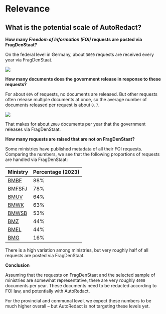# Relevance

## What is the potential scale of AutoRedact?

__How many _Freedom of Information (FOI)_ requests are posted via FragDenStaat?__

On the federal level in Germany, about `3000` requests are received every year via FragDenStaat.

![](./ifg_requests_timeline.svg)

__How many documents does the government release in response to these requests?__

For about `60%` of requests, no documents are released. But other requests often release multiple documents at once, so the average number of documents released per request is about `0.7`.

![](./ifg_attachments_histogram.svg)

That makes for about `2000` documents per year that the government releases via FragDenStaat.

__How many requests are raised that are not on FragDenStaat?__

Some ministries have published metadata of all their FOI requests. Comparing the numbers, we see that the following proportions of requests are handled via FragDenStaat:

| Ministry | Percentage (2023) |
|----------|------------------|
| [BMBF](https://fragdenstaat.de/anfrage/uebersicht-ueber-alle-bisherigen-ifg-anfragen-17/867747/anhang/bersicht-ifg-anfragen-seit-2006.pdf) | 88% |
| [BMFSFJ](https://fragdenstaat.de/anfrage/uebersicht-ueber-alle-bisherigen-ifg-anfragen-22/) | 78% |
| [BMUV](https://fragdenstaat.de/anfrage/uebersicht-ueber-alle-bisherigen-ifg-anfragen-19/896648/anhang/tabelle-ifg-antrge-bmuv.pdf) | 64% |
| [BMWK](https://fragdenstaat.de/anfrage/uebersicht-ueber-alle-bisherigen-ifg-anfragen-13/870809/anhang/ifg-antrge2006-2024_konvertiert.pdf) | 63% |
| [BMWSB](https://fragdenstaat.de/anfrage/uebersicht-ueber-alle-bisherigen-ifg-anfragen-16/872057/anhang/ifgbersicht2023bmwsb.pdf) | 53% |
| [BMZ](https://fragdenstaat.de/anfrage/uebersicht-ueber-alle-bisherigen-ifg-anfragen-20/870329/anhang/uebersicht-ifg-antraege-2019-2023.pdf) | 44% |
| [BMEL](https://fragdenstaat.de/anfrage/uebersicht-ueber-alle-bisherigen-ifg-anfragen-15/880279/anhang/bersichtifg-antrge-name.pdf) | 44% |
| [BMG](https://fragdenstaat.de/anfrage/uebersicht-ueber-alle-bisherigen-ifg-anfragen-10/877016/anhang/bersichtenifg-antrge.zip) | 16% |

There is a high variation among ministries, but very roughly half of all requests are posted via FragDenStaat.

__Conclusion__

Assuming that the requests on FragDenStaat and the selected sample of ministries are somewhat representative, there are very roughly `4000` documents per year.
These documents need to be redacted according to FOI law, and potentially with AutoRedact.

For the provincial and communal level, we expect these numbers to be much higher overall – but AutoRedact is not targeting these levels yet.

<!-- Assuming that redacting a document takes on average 30min (that is a wild guess) and that AutoRedact can speed things up by 20% (another wild guess) and an hour costs 60€, the potential for savings is 24.000€/year for the federal government. Complete automation would save 120.000€/year. -->
